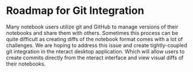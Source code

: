 # Roadmap for Git Integration

Many notebook users utilize git and GitHub to manage versions of
their notebooks and share them with others. Sometimes this process
can be quite difficult as creating diffs of the notebook format
comes with a lot of challenges. We are hoping to address this
issue and create tightly-coupled git integration in the nteract
desktop application. Which will allow users to create commits directly
from the nteract interface and view visual diffs of their notebooks.

